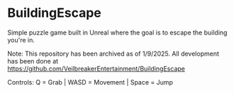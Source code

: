 # BuildingEscape
Simple puzzle game built in Unreal where the goal is to escape the building you're in.

Note: This repository has been archived as of 1/9/2025. All development has been done at https://github.com/VeilbreakerEntertainment/BuildingEscape

Controls:
  Q = Grab |
  WASD = Movement |
  Space = Jump
